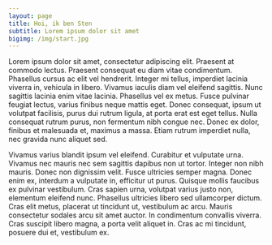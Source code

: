 ```yaml
---
layout: page
title: Hoi, ik ben Sten
subtitle: Lorem ipsum dolor sit amet
bigimg: /img/start.jpg
---
```


Lorem ipsum dolor sit amet, consectetur adipiscing elit. Praesent at commodo lectus. Praesent consequat eu diam vitae condimentum. Phasellus cursus ac elit vel hendrerit. Integer mi tellus, imperdiet lacinia viverra in, vehicula in libero. Vivamus iaculis diam vel eleifend sagittis. Nunc sagittis lacinia enim vitae lacinia. Phasellus vel ex metus. Fusce pulvinar feugiat lectus, varius finibus neque mattis eget. Donec consequat, ipsum ut volutpat facilisis, purus dui rutrum ligula, at porta erat est eget tellus. Nulla consequat rutrum purus, non fermentum nibh congue nec. Donec ex dolor, finibus et malesuada et, maximus a massa. Etiam rutrum imperdiet nulla, nec gravida nunc aliquet sed.

Vivamus varius blandit ipsum vel eleifend. Curabitur et vulputate urna. Vivamus nec mauris nec sem sagittis dapibus non ut tortor. Integer non nibh mauris. Donec non dignissim velit. Fusce ultricies semper magna. Donec enim ex, interdum a vulputate in, efficitur ut purus. Quisque mollis faucibus ex pulvinar vestibulum. Cras sapien urna, volutpat varius justo non, elementum eleifend nunc. Phasellus ultricies libero sed ullamcorper dictum. Cras elit metus, placerat ut tincidunt ut, vestibulum ac arcu. Mauris consectetur sodales arcu sit amet auctor. In condimentum convallis viverra. Cras suscipit libero magna, a porta velit aliquet in. Cras ac mi tincidunt, posuere dui et, vestibulum ex.
